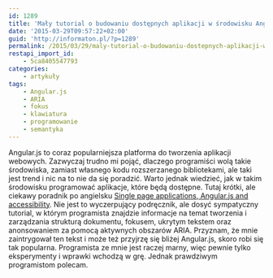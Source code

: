 ```yaml
---
id: 1289
title: 'Mały tutorial o budowaniu dostępnych aplikacji w środowisku Angular.js'
date: '2015-03-29T09:57:22+02:00'
guid: 'http://informaton.pl/?p=1289'
permalink: /2015/03/29/maly-tutorial-o-budowaniu-dostepnych-aplikacji-w-srodowisku-angular-js/
restapi_import_id:
    - 5ca8405547793
categories:
    - artykuły
tags:
    - Angular.js
    - ARIA
    - fokus
    - klawiatura
    - programowanie
    - semantyka
---
```


Angular.js to coraz popularniejsza platforma do tworzenia aplikacji webowych. Zazwyczaj trudno mi pojąć, dlaczego programiści wolą takie środowiska, zamiast własnego kodu rozszerzanego bibliotekami, ale taki jest trend i nic na to nie da się poradzić. Warto jednak wiedzieć, jak w takim środowisku programować aplikacje, które będą dostępne. Tutaj krótki, ale ciekawy poradnik po angielsku [Single page applications, Angular.js and accessibility](http://simplyaccessible.com/article/spangular-accessibility/). Nie jest to wyczerpujący podręcznik, ale dosyć sympatyczny tutorial, w którym programista znajdzie informacje na temat tworzenia i zarządzania strukturą dokumentu, fokusem, ukrytym tekstem oraz anonsowaniem za pomocą aktywnych obszarów ARIA. Przyznam, że mnie zaintrygował ten tekst i może też przyjrzę się bliżej Angular.js, skoro robi się tak popularna. Programista ze mnie jest raczej marny, więc pewnie tylko eksperymenty i wprawki wchodzą w grę. Jednak prawdziwym programistom polecam.
